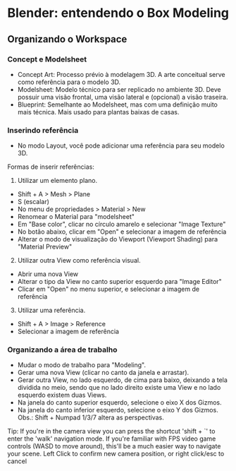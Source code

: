 # Blender: entendendo o Box Modeling

## Organizando o Workspace

### Concept e Modelsheet

- Concept Art: Processo prévio à modelagem 3D. A arte conceitual serve como referência para o modelo 3D.
- Modelsheet: Modelo técnico para ser replicado no ambiente 3D. Deve possuir uma visão frontal, uma visão lateral e (opcional) a visão traseira.
- Blueprint: Semelhante ao Modelsheet, mas com uma definição muito mais técnica. Mais usado para plantas baixas de casas.

### Inserindo referência

- No modo Layout, você pode adicionar uma referência para seu modelo 3D.

Formas de inserir referências:

1) Utilizar um elemento plano.
- Shift + A > Mesh > Plane
- S (escalar)
- No menu de propriedades > Material > New
- Renomear o Material para "modelsheet"
- Em "Base color", clicar no círculo amarelo e selecionar "Image Texture"
- No botão abaixo, clicar em "Open" e selecionar a imagem de referência
- Alterar o modo de visualização do Viewport (Viewport Shading) para "Material Preview"

2) Utilizar outra View como referência visual.
- Abrir uma nova View
- Alterar o tipo da View no canto superior esquerdo para "Image Editor"
- Clicar em "Open" no menu superior, e selecionar a imagem de referência

3) Utilizar uma referência.
- Shift + A > Image > Reference
- Selecionar a imagem de referência

### Organizando a área de trabalho

- Mudar o modo de trabalho para "Modeling".
- Gerar uma nova View (clicar no canto da janela e arrastar).
- Gerar outra View, no lado esquerdo, de cima para baixo, deixando a tela dividida no meio, sendo que no lado direito existe uma View e no lado esquerdo existem duas Views.
- Na janela do canto superior esquerdo, selecione o eixo X dos Gizmos.
- Na janela do canto inferior esquerdo, selecione o eixo Y dos Gizmos.
Obs.: Shift + Numpad 1/3/7 altera as perspectivas.

Tip: If you're in the camera view you can press the shortcut 'shift + `' to enter the 'walk' navigation mode. If you're familiar with FPS video game controls (WASD to move around), this'll be a much easier way to navigate your scene. Left Click to confirm new camera position, or right click/esc to cancel
